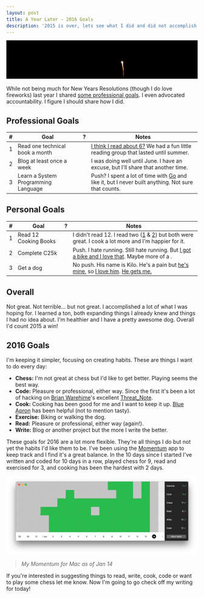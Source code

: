 ```yaml
---
layout: post
title: A Year Later - 2016 Goals
description: '2015 is over, lets see what I did and did not accomplish.'
---
```


<img alt="fireworks!!!" src="/public/fireworks.gif" width="1200">

While not being much for New Years Resolutions (though I do love fireworks) last year I shared [some professional goals](http://sroberts.github.io/2015/01/06/2015-professional-goals/). I even advocated accountability. I figure I should share how I did.

## Professional Goals

| # | Goal | ? | Notes |
| - | ---- | - | ----- |
| 1 | Read one technical book a month | <i class="fa fa-thumbs-down"></i> | [I think I read about 6?](https://www.goodreads.com/user/show/9490230-scott-j) We had a fun little reading group that lasted until summer. |
| 2 | Blog at least once a week | <i class="fa fa-thumbs-down"></i> | I was doing well until June. I have an excuse, but I'll share that another time. |
| 3 | Learn a System Programming Language | <i class="fa fa-minus"></i> | Push? I spent a lot of time with [Go](https://golang.org/) and like it, but I never built anything. Not sure that counts. |

## Personal Goals

| # | Goal | ? | Notes |
| - | ---- | - | ----- |
| 1 | Read 12 Cooking Books | <i class="fa fa-thumbs-down"></i> | I didn't read 12. I read two ([1](https://www.goodreads.com/book/show/15811496-cooked) & [2](https://www.goodreads.com/book/show/20721957-twelve-recipes)) but both were great. I cook a lot more and I'm happier for it.|
| 2 | Complete C25k | <i class="fa fa-minus"></i> | Push. I hate running. Still hate running. But [I got a bike and I love that](https://www.instagram.com/p/_rfgeazE8K/). Maybe more of a <i class="fa fa-thumbs-o-up"></i>. |
| 3 | Get a dog | <i class="fa fa-thumbs-up"></i> | No push. His name is Kilo. He's a pain but [he's mine](https://www.instagram.com/p/61CHXCTE4o/), so [I love him](https://www.instagram.com/p/6EGxCZzE0B/). [He gets me.](https://www.instagram.com/p/6WHfgxzEz1/) |

## Overall

Not great. Not terrible... but not great. I accomplished a lot of what I was hoping for. I learned a ton, both expanding things I already knew and things I had no idea about. I'm healthier and I have a pretty awesome dog. Overall I'd count 2015 a win!

## 2016 Goals

I'm keeping it simpler, focusing on creating habits. These are things I want to do every day:

- __Chess:__ I'm not great at chess but I'd like to get better. Playing seems the best way.
- __Code:__ Pleasure or professional, either way. Since the first it's been a lot of hacking on [Brian Warehime](https://twitter.com/brian_warehime)'s excellent [Threat_Note](https://github.com/defpoint/threat_note).
- __Cook:__ Cooking has been good for me and I want to keep it up. [Blue Apron](https://www.blueapron.com/) has been helpful (not to mention tasty).
- __Exercise:__ Biking or walking the dog.
- __Read:__ Pleasure or professional, either way (again!).
- __Write:__ Blog or another project but the more I write the better.

These goals for 2016 are a lot more flexible. They're all things I do but not yet the habits I'd like them to be. I've been using the [Momentum](http://momentum.cc/) app to keep track and I find it's a great balance. In the 10 days since I started I've written and coded for 10 days in a row, played chess for 9, read and exercised for 3, and cooking has been the hardest with 2 days.

![Momentum Screenshot](/public/momentum.png)

> _My Momentum for Mac as of Jan 14_

If you're interested in suggesting things to read, write, cook, code or want to play some chess let me know. Now I'm going to go check off my writing for today!
